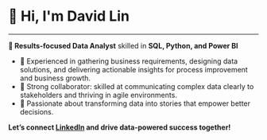 # 👋 Hi, I'm **David Lin**
---
**🎯 Results-focused Data Analyst** skilled in **SQL, Python, and Power BI**
- 💼 Experienced in gathering business requirements, designing data solutions, and delivering actionable insights for process improvement and business growth.
- 🤝 Strong collaborator: skilled at communicating complex data clearly to stakeholders and thriving in agile environments.
- 🚀 Passionate about transforming data into stories that empower better decisions.


**Let’s connect [LinkedIn](https://www.linkedin.com/in/davelin01/) and drive data-powered success together!**
